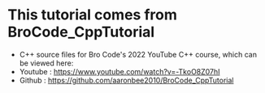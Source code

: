 # This tutorial comes from BroCode_CppTutorial
* C++ source files for Bro Code's 2022 YouTube C++ course, which can be viewed here:
* Youtube : https://www.youtube.com/watch?v=-TkoO8Z07hI
* Github : https://github.com/aaronbee2010/BroCode_CppTutorial
